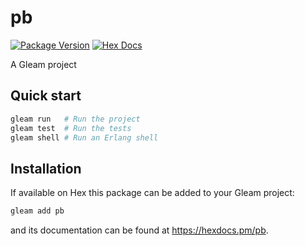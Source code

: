 # pb

[![Package Version](https://img.shields.io/hexpm/v/pb)](https://hex.pm/packages/pb)
[![Hex Docs](https://img.shields.io/badge/hex-docs-ffaff3)](https://hexdocs.pm/pb/)

A Gleam project

## Quick start

```sh
gleam run   # Run the project
gleam test  # Run the tests
gleam shell # Run an Erlang shell
```

## Installation

If available on Hex this package can be added to your Gleam project:

```sh
gleam add pb
```

and its documentation can be found at <https://hexdocs.pm/pb>.
